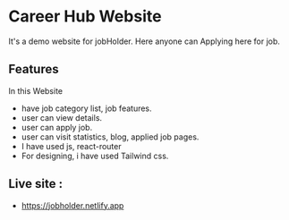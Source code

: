 # Career Hub Website
It's a demo website for jobHolder. Here anyone can Applying here for job.

## Features
In this Website
- have job category list, job features.
- user can view details.
- user can apply job.
- user can visit statistics, blog, applied job pages.
- I have used js, react-router
- For designing, i have used Tailwind css.

## Live site :
- https://jobholder.netlify.app


